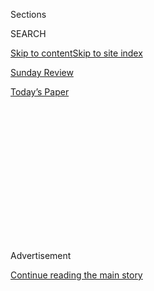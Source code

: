 <div id="app">

<div>

<div>

<div>

<div class="NYTAppHideMasthead css-1q2w90k e1suatyy0">

<div class="section css-ui9rw0 e1suatyy2">

<div class="css-eph4ug er09x8g0">

<div class="css-6n7j50">

</div>

<span class="css-1dv1kvn">Sections</span>

<div class="css-10488qs">

<span class="css-1dv1kvn">SEARCH</span>

</div>

[Skip to content](#site-content)[Skip to site index](#site-index)

</div>

<div id="masthead-section-label" class="css-1wr3we4 eaxe0e00">

[Sunday
Review](https://www.nytimes3xbfgragh.onion/section/opinion/sunday)

</div>

<div class="css-10698na e1huz5gh0">

</div>

</div>

<div id="masthead-bar-one" class="section hasLinks css-15hmgas e1csuq9d3">

<div class="css-uqyvli e1csuq9d0">

</div>

<div class="css-1uqjmks e1csuq9d1">

</div>

<div class="css-9e9ivx">

[](https://myaccount.nytimes3xbfgragh.onion/auth/login?response_type=cookie&client_id=vi)

</div>

<div class="css-1bvtpon e1csuq9d2">

[Today’s
Paper](https://www.nytimes3xbfgragh.onion/section/todayspaper)

</div>

</div>

</div>

</div>

<div data-aria-hidden="false">

<div id="site-content" data-role="main">

<div>

<div class="css-1aor85t" style="opacity:0.000000001;z-index:-1;visibility:hidden">

<div class="css-1hqnpie">

<div class="css-epjblv">

<span class="css-17xtcya">[Sunday
Review](/section/opinion/sunday)</span><span class="css-x15j1o">|</span><span class="css-fwqvlz">To
Break a Horse, and a
Woman</span>

</div>

<div class="css-k008qs">

<div class="css-1iwv8en">

<span class="css-18z7m18"></span>

<div>

</div>

</div>

<span class="css-1n6z4y">https://nyti.ms/39N57x3</span>

<div class="css-1705lsu">

<div class="css-4xjgmj">

<div class="css-4skfbu" data-role="toolbar" data-aria-label="Social Media Share buttons, Save button, and Comments Panel with current comment count" data-testid="share-tools">

  - 
  - 
  - 
  - 
    
    <div class="css-6n7j50">
    
    </div>

  - 

</div>

</div>

</div>

</div>

</div>

</div>

<div id="NYT_TOP_BANNER_REGION" class="css-13pd83m">

</div>

<div id="top-wrapper" class="css-1sy8kpn">

<div id="top-slug" class="css-l9onyx">

Advertisement

</div>

[Continue reading the main
story](#after-top)

<div class="ad top-wrapper" style="text-align:center;height:100%;display:block;min-height:250px">

<div id="top" class="place-ad" data-position="top" data-size-key="top">

</div>

</div>

<div id="after-top">

</div>

</div>

<div>

<div id="sponsor-wrapper" class="css-1hyfx7x">

<div id="sponsor-slug" class="css-19vbshk">

Supported by

</div>

[Continue reading the main
story](#after-sponsor)

<div id="sponsor" class="ad sponsor-wrapper" style="text-align:center;height:100%;display:block">

</div>

<div id="after-sponsor">

</div>

</div>

<div class="css-186x18t">

news analysis

</div>

<div class="css-1vkm6nb ehdk2mb0">

# To Break a Horse, and a Woman

</div>

How do prey animals stay safe in a world out to get them? And how would
I?

![<span class="css-cch8ym"><span class="css-1dv1kvn">Credit</span><span class="css-cnj6d5 e1z0qqy90" itemprop="copyrightHolder"><span class="css-1ly73wi e1tej78p0">Credit...</span><span>Angie
Wang</span></span></span>](https://static01.graylady3jvrrxbe.onion/images/2020/08/02/opinion/sunday/02nir-print/02nir-superJumbo.jpg)

<div class="css-18e8msd">

<div class="css-vp77d3 epjyd6m0">

<div class="css-hus3qt ey68jwv0" data-aria-hidden="true">

[![Sarah Maslin
Nir](https://static01.graylady3jvrrxbe.onion/images/2018/06/13/multimedia/author-sarah-maslin-nir/author-sarah-maslin-nir-thumbLarge.jpg
"Sarah Maslin Nir")](https://www.nytimes3xbfgragh.onion/by/sarah-maslin-nir)

</div>

<div class="css-1baulvz">

By [<span class="css-1baulvz last-byline" itemprop="name">Sarah Maslin
Nir</span>](https://www.nytimes3xbfgragh.onion/by/sarah-maslin-nir)

<div class="css-8atqhb">

Ms. Nir is a Metro reporter.

</div>

</div>

</div>

  - Aug. 2,
    2020

  - 
    
    <div class="css-4xjgmj">
    
    <div class="css-pvvomx" data-role="toolbar" data-aria-label="Social Media Share buttons, Save button, and Comments Panel with current comment count" data-testid="share-tools">
    
      - 
      - 
      - 
      - 
        
        <div class="css-6n7j50">
        
        </div>
    
      - 
    
    </div>
    
    </div>

</div>

</div>

<div class="section meteredContent css-1r7ky0e" name="articleBody" itemprop="articleBody">

<div class="css-1fanzo5 StoryBodyCompanionColumn">

<div class="css-53u6y8">

Horses talk, but not like Mr. Ed. A horse may be trained to respond to
“whoa” and “giddy up,” but if you speak to a horse, you’re not
speaking *in* horse. They converse mostly through body language, and
their most visible correspondence is a sign language of ears.

Horses can flip and flick their ears 180 degrees. Ears pricked forward
is a horse’s smile. Tipped back can mean boredom or displeasure. Pinned
to the skull, that’s fury. Ears akimbo, and a horse is daydreaming,
thinking nothing much at all or maybe everything.

In the herd, horses turn and wheel across a field like larks, guiding
each other with shoulder and flank, ear and eye. Observe the dynamics —
the solicitousness of the studs, the defiance of the mares, the
submission of the spindly foals. They are communicating nonverbally in a
clear system of gestures.

Monty Roberts, the legendary trainer and best-selling author known as
the “man who listens to horses,” calls this system “Equus.”

</div>

</div>

<div class="css-1fanzo5 StoryBodyCompanionColumn">

<div class="css-53u6y8">

“I’ve tried to stop calling it a language,” he said to me. “We think way
too much about words and alphabets and stuff like that,” he added.
“That’s not horses.”

Mr. Roberts, who is in his 80s, spoke to me from Flag Is Up Farms, his
ranch in Solvang, Calif., which he’s run since 1966. He trains problem
horses around the world using a technique he calls Join Up, which,
essentially, asks the horse to work with the rider as a member of its
herd, rather than as its master.

I had reached out to Mr. Roberts to learn how horses communicate, how
prey animals stay safe in a world out to get them. But as our
conversation unspooled, I realized I was asking the questions not to
understand horses, my singular obsession since I was 2 years old, but to
understand myself.

Mr. Roberts told me he had a little shadow at his side. It was a West
Coast mule deer he found still wet with amniotic fluid in a stand of
grass, a runt with little chance of surviving.

Raising the fawn deepened Mr. Roberts’s understanding of how horses
communicate. He views deer as an equine exemplar; to him, they are the
raw, wild prey creatures hyperattuned to their world for sheer survival
that horses once were — before domestication bred the edge off. The
Cervidae are Equus at their most elemental.

</div>

</div>

<div class="css-1fanzo5 StoryBodyCompanionColumn">

<div class="css-53u6y8">

The deer’s name was Benediction.

“I worked with a lady in England named Elizabeth; she’s the best namer
of horses I’ve ever met,” Mr. Roberts said. “So I emailed her and asked
what I would name him. She emailed right back. She didn’t say ‘I
suggest,’ or ‘I think.’” She said, “His name is Benediction.”

I wondered where the segue about naming this little slip of a mule deer
was going. Then he landed the punchline: “Queen Elizabeth can sure name
a horse.”

He added: “And a deer.”

**“What a horse does under compulsion he does blindly,”** wrote
Xenophon, an ancient Greek cavalry master. “And his performance is no
more beautiful than would be that of a ballet dancer taught by whip and
goad.” Far better, he wrote, “that the horse should of his own accord
exhibit his finest airs and paces.”

A pupil of Socrates, Xenophon survived the battles of Sparta and died in
354 B.C.E. His treatise “On Horsemanship” is one of the earliest
surviving works on the art of the equine. “The majesty of men themselves
is best discovered in the graceful handling of such animals,” Xenophon
wrote. (I’d like to add, “of women” too.)

Taming a horse, gentling it, or, crudely, breaking it, involves
messaging more than anything. A horse may be 1,200 pounds — so huge that
no amount of force a human could use can truly push it around. Horses
are ridable at all, in a way that, say, lions and tigers are not, in
large part, I believe, because equines are prey animals, bound to the
herd. Horses are genetically inclined to accept a boss.

The phrase “broke to ride” used to mean the animal’s spirit was broken
so the shell left behind would submit to human will. In modern
equitation, the process is something more like recalibration, convincing
a horse that you run the show. Done well, submission is rebranded as
alliance; the mount and rider, a herd of two.

Mr. Roberts has had a lot to do with that shift. When his first book
came out in the 1990s, the radical departure from the prevailing
discipline earned him enemies. There were even death threats, according
to Mr. Roberts, leading to the arrest of at least one person.

</div>

</div>

<div class="css-1fanzo5 StoryBodyCompanionColumn">

<div class="css-53u6y8">

“You’re telling them that everything that they’ve done in their life is
wrong,” Mr. Roberts said, trying to make sense of why he was so hated
for saying simply, *be gentle*.

Through Benediction the fawn, Roberts honed further his understanding of
how horses communicate. “The ears, the eye, the neck, the lowering of
the head, the licking and chewing the tongue, all of the appendages or
parts of the anatomy of Equus and Cervidae are put to work to let the
others know what the reading of the situation is,” he said. The point is
to answer one question: “Is there danger?”

**For a year of my life, Equus was my language.** Because on
Thanksgiving Day 2010, I became prey.

Dawn had not yet broken in my apartment in the West Village. I slept
fitfully that night, zapped with excitement for the morning: my first
time covering the Macy’s Thanksgiving Day Parade for The Times*.* As a
child I had squished myself among the spectators to watch Snoopy and
Popeye float down Central Park West. Later that day, notebook I hand, I
would walk beneath the shadows of my childhood icons.

In my dark bedroom, I felt a different shadow.

Suddenly, I was awake and I was fighting, squalling, kicking my legs as
fists descended onto me over and over again. I was screaming, but my
voice betrayed me, and my throat made no sound. Deep inside me I heard a
truth: “This is not a fight you can win. Find another way.” I stopped
fighting. I lay still.

The man in my bedroom smelled like smoke amplified, like a thousand
stubbed-out Marlboros. He wanted cash, jewels, electronics, stuff, he
told me, and instructed me to lie prone as he ransacked my home. I would
survive, I decided, by being the most helpful victim of all time.

Confined to my bed, as he rooted around I told him how to find
everything of any value. I chided him to get a pen and paper from the
kitchen, so he would be sure not to forget my A.T.M. code for whenever
he went to the bank to wipe out my savings. When he discovered the only
valuables in my tiny apartment were a single laptop and a fistful of
costume jewelry, I cracked the New Yorkiest of jokes to appease him:
“You know how Manhattan real estate is — we spend all our money on
rent\!”

The stranger had climbed through my second-story window, detectives
would later tell me. He left through my front door. “I swear on my son’s
life, I won’t hurt you,” he said when he was finished robbing me, and
the lock clicked closed.

</div>

</div>

<div class="css-1fanzo5 StoryBodyCompanionColumn">

<div class="css-53u6y8">

That was when I realized he already had.

Alone again, I lay in a pool of my blood; it poured from a four-inch
wound in my leg. The man had stabbed me with a box-cutter in that first
brutal struggle. In the rush of adrenaline, I hadn’t even noticed. As I
watched my blood coursing from the wound, I was terrified, but also
elated — my pulse was proof that I was still alive.

It took the police just a day to trace his prints and catch the man. He
was sentenced to 17 years in prison, but as I limped around the city and
tried to recover, I realized I was also trapped. New York’s cacophony
was my childhood lullaby, but suddenly the city was loud, so loud. And
suddenly I was hypervigilant to every sound.

I had become the Cervidae.

Like a deer, my body was listening for him, for box cutters bared.
Air-conditioners whirring were buzzsaws, made scarier because their
white noise blocked me from hearing what else might approach. The grind
and hustle of the metropolis was a predatory screech telling me that
nowhere was safe anymore.

In horses, hyperattunement to their environment keeps them alive. But it
is also why horses can “hear” us humans and respond to our bodies, like
the pressure of our heel that says, “Trot on.”

“Everything they do — reading your intention through cortisol levels and
pulse rates and adrenaline levels — relates to that,” Mr. Roberts told
me many years after my attack.

“Reading that from afar is their way to survive, and they do it better
than any human being ever would,” he continued. “Reading it close up — a
horse can feel the artery in your inner thigh pulse through the saddle —
is why they can be ridden.”

During those loud days of my life, I found safety among horses, those
quiet beings. How did I learn to trust the world again? It was the same
way a foal learns to stand — in that it doesn’t actually learn. It just
does. It gets up, falls down, gets up, carries on, because it must,
because that is living.

</div>

</div>

<div class="css-1fanzo5 StoryBodyCompanionColumn">

<div class="css-53u6y8">

Benediction means a blessing. And as I kept stumbling on, I felt less
afraid, and more keenly the blessing of being here, alive, still, even
if it was just to stagger forward. On Thanksgiving Day the next year, I
walked down Central Park West underneath Snoopy’s big helium belly,
notebook in hand. There in the middle of the parade, the city was no
longer so loud.

Unlike a fawn or a foal, I realized that whether to live as prey was a
choice I could make, not one made for me by a stranger in the dark.

This essay is adapted from the author’s forthcoming book “[Horse Crazy:
The Story of a Woman and a World in Love With an
Animal](https://www.simonandschuster.com/books/Horse-Crazy/Sarah-Maslin-Nir/9781501196232).”

</div>

</div>

</div>

<div>

</div>

<div>

</div>

<div>

</div>

<div>

<div id="bottom-wrapper" class="css-1ede5it">

<div id="bottom-slug" class="css-l9onyx">

Advertisement

</div>

[Continue reading the main
story](#after-bottom)

<div id="bottom" class="ad bottom-wrapper" style="text-align:center;height:100%;display:block;min-height:90px">

</div>

<div id="after-bottom">

</div>

</div>

</div>

</div>

</div>

## Site Index

<div>

</div>

## Site Information Navigation

  - [© <span>2020</span> <span>The New York Times
    Company</span>](https://help.nytimes3xbfgragh.onion/hc/en-us/articles/115014792127-Copyright-notice)

<!-- end list -->

  - [NYTCo](https://www.nytco.com/)
  - [Contact
    Us](https://help.nytimes3xbfgragh.onion/hc/en-us/articles/115015385887-Contact-Us)
  - [Work with us](https://www.nytco.com/careers/)
  - [Advertise](https://nytmediakit.com/)
  - [T Brand Studio](http://www.tbrandstudio.com/)
  - [Your Ad
    Choices](https://www.nytimes3xbfgragh.onion/privacy/cookie-policy#how-do-i-manage-trackers)
  - [Privacy](https://www.nytimes3xbfgragh.onion/privacy)
  - [Terms of
    Service](https://help.nytimes3xbfgragh.onion/hc/en-us/articles/115014893428-Terms-of-service)
  - [Terms of
    Sale](https://help.nytimes3xbfgragh.onion/hc/en-us/articles/115014893968-Terms-of-sale)
  - [Site
    Map](https://spiderbites.nytimes3xbfgragh.onion)
  - [Help](https://help.nytimes3xbfgragh.onion/hc/en-us)
  - [Subscriptions](https://www.nytimes3xbfgragh.onion/subscription?campaignId=37WXW)

</div>

</div>

</div>

</div>
